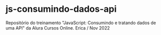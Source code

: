 # js-consumindo-dados-api
Repositório do treinamento "JavaScript: Consumindo e tratando dados de uma API" da Alura Cursos Online.
Erica / Nov 2022
